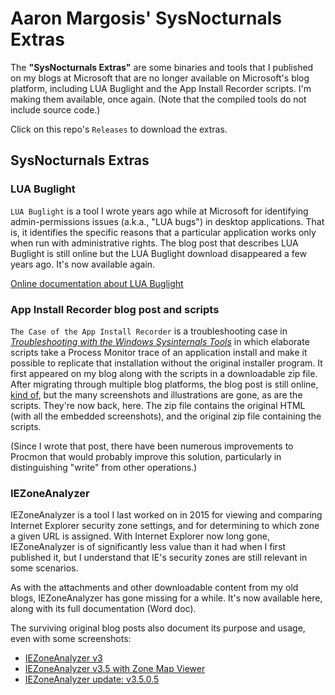 # Aaron Margosis' SysNocturnals Extras

The **"SysNocturnals Extras"** are some binaries and tools that I published on my blogs at Microsoft that are no longer available
on Microsoft's blog platform, including LUA Buglight and the App Install Recorder scripts. I'm making them available, once again. (Note that the compiled tools do not include source code.)

Click on this repo's `Releases` to download the extras.

## SysNocturnals Extras

### LUA Buglight

`LUA Buglight` is a tool I wrote years ago while at Microsoft for identifying admin-permissions issues (a.k.a., "LUA bugs") in 
desktop applications. That is, it identifies the specific reasons that a particular application works only when run with 
administrative rights. The blog post that describes LUA Buglight is still online but the LUA Buglight download disappeared a few years ago. 
It's now available again.

[Online documentation about LUA Buglight](https://techcommunity.microsoft.com/t5/windows-blog-archive/lua-buglight-2-3-with-support-for-windows-8-1-and-windows-10/ba-p/701459)

### App Install Recorder blog post and scripts

`The Case of the App Install Recorder` is a troubleshooting case 
in _[Troubleshooting with the Windows Sysinternals Tools](https://www.microsoftpressstore.com/store/troubleshooting-with-the-windows-sysinternals-tools-9780735684447)_ in which
elaborate scripts take a Process Monitor trace of an application install and make it possible to replicate that installation without
the original installer program. It first appeared on my blog along with the scripts in a downloadable zip file. After migrating through 
multiple blog platforms, the blog post is still online, [kind of](https://techcommunity.microsoft.com/t5/windows-blog-archive/the-case-of-the-app-install-recorder/ba-p/701461),
but the many screenshots and illustrations are gone, as are the scripts. They're now back, here. The zip file contains the original HTML
(with all the embedded screenshots), and the original zip file containing the scripts.

(Since I wrote that post, there have been numerous improvements to Procmon that would probably improve this solution, particularly in distinguishing "write" from other
operations.)

### IEZoneAnalyzer

IEZoneAnalyzer is a tool I last worked on in 2015 for viewing and comparing Internet Explorer security zone settings, and for
determining to which zone a given URL is assigned. With Internet Explorer now long gone, IEZoneAnalyzer is of significantly 
less value than it had when I first published it, but I understand that IE's security zones are still relevant in some scenarios.

As with the attachments and other downloadable content from my old blogs, IEZoneAnalyzer has gone missing for a while. It's now
available here, along with its full documentation (Word doc).

The surviving original blog posts also document its purpose and usage, even with some screenshots:
* [IEZoneAnalyzer v3](https://learn.microsoft.com/en-us/archive/blogs/fdcc/iezoneanalyzer-v3)
* [IEZoneAnalyzer v3.5 with Zone Map Viewer](https://learn.microsoft.com/en-us/archive/blogs/fdcc/iezoneanalyzer-v3-5-with-zone-map-viewer)
* [IEZoneAnalyzer update: v3.5.0.5](https://learn.microsoft.com/en-us/archive/blogs/fdcc/iezoneanalyzer-update-v3-5-0-5)


